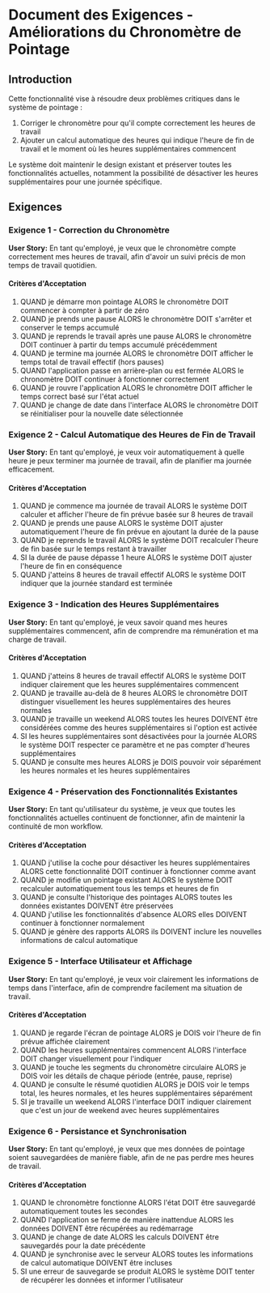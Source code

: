 # Document des Exigences - Améliorations du Chronomètre de Pointage

## Introduction

Cette fonctionnalité vise à résoudre deux problèmes critiques dans le système de pointage :
1. Corriger le chronomètre pour qu'il compte correctement les heures de travail
2. Ajouter un calcul automatique des heures qui indique l'heure de fin de travail et le moment où les heures supplémentaires commencent

Le système doit maintenir le design existant et préserver toutes les fonctionnalités actuelles, notamment la possibilité de désactiver les heures supplémentaires pour une journée spécifique.

## Exigences

### Exigence 1 - Correction du Chronomètre

**User Story:** En tant qu'employé, je veux que le chronomètre compte correctement mes heures de travail, afin d'avoir un suivi précis de mon temps de travail quotidien.

#### Critères d'Acceptation

1. QUAND je démarre mon pointage ALORS le chronomètre DOIT commencer à compter à partir de zéro
2. QUAND je prends une pause ALORS le chronomètre DOIT s'arrêter et conserver le temps accumulé
3. QUAND je reprends le travail après une pause ALORS le chronomètre DOIT continuer à partir du temps accumulé précédemment
4. QUAND je termine ma journée ALORS le chronomètre DOIT afficher le temps total de travail effectif (hors pauses)
5. QUAND l'application passe en arrière-plan ou est fermée ALORS le chronomètre DOIT continuer à fonctionner correctement
6. QUAND je rouvre l'application ALORS le chronomètre DOIT afficher le temps correct basé sur l'état actuel
7. QUAND je change de date dans l'interface ALORS le chronomètre DOIT se réinitialiser pour la nouvelle date sélectionnée

### Exigence 2 - Calcul Automatique des Heures de Fin de Travail

**User Story:** En tant qu'employé, je veux voir automatiquement à quelle heure je peux terminer ma journée de travail, afin de planifier ma journée efficacement.

#### Critères d'Acceptation

1. QUAND je commence ma journée de travail ALORS le système DOIT calculer et afficher l'heure de fin prévue basée sur 8 heures de travail
2. QUAND je prends une pause ALORS le système DOIT ajuster automatiquement l'heure de fin prévue en ajoutant la durée de la pause
3. QUAND je reprends le travail ALORS le système DOIT recalculer l'heure de fin basée sur le temps restant à travailler
4. SI la durée de pause dépasse 1 heure ALORS le système DOIT ajuster l'heure de fin en conséquence
5. QUAND j'atteins 8 heures de travail effectif ALORS le système DOIT indiquer que la journée standard est terminée

### Exigence 3 - Indication des Heures Supplémentaires

**User Story:** En tant qu'employé, je veux savoir quand mes heures supplémentaires commencent, afin de comprendre ma rémunération et ma charge de travail.

#### Critères d'Acceptation

1. QUAND j'atteins 8 heures de travail effectif ALORS le système DOIT indiquer clairement que les heures supplémentaires commencent
2. QUAND je travaille au-delà de 8 heures ALORS le chronomètre DOIT distinguer visuellement les heures supplémentaires des heures normales
3. QUAND je travaille un weekend ALORS toutes les heures DOIVENT être considérées comme des heures supplémentaires si l'option est activée
4. SI les heures supplémentaires sont désactivées pour la journée ALORS le système DOIT respecter ce paramètre et ne pas compter d'heures supplémentaires
5. QUAND je consulte mes heures ALORS je DOIS pouvoir voir séparément les heures normales et les heures supplémentaires

### Exigence 4 - Préservation des Fonctionnalités Existantes

**User Story:** En tant qu'utilisateur du système, je veux que toutes les fonctionnalités actuelles continuent de fonctionner, afin de maintenir la continuité de mon workflow.

#### Critères d'Acceptation

1. QUAND j'utilise la coche pour désactiver les heures supplémentaires ALORS cette fonctionnalité DOIT continuer à fonctionner comme avant
2. QUAND je modifie un pointage existant ALORS le système DOIT recalculer automatiquement tous les temps et heures de fin
3. QUAND je consulte l'historique des pointages ALORS toutes les données existantes DOIVENT être préservées
4. QUAND j'utilise les fonctionnalités d'absence ALORS elles DOIVENT continuer à fonctionner normalement
5. QUAND je génère des rapports ALORS ils DOIVENT inclure les nouvelles informations de calcul automatique

### Exigence 5 - Interface Utilisateur et Affichage

**User Story:** En tant qu'employé, je veux voir clairement les informations de temps dans l'interface, afin de comprendre facilement ma situation de travail.

#### Critères d'Acceptation

1. QUAND je regarde l'écran de pointage ALORS je DOIS voir l'heure de fin prévue affichée clairement
2. QUAND les heures supplémentaires commencent ALORS l'interface DOIT changer visuellement pour l'indiquer
3. QUAND je touche les segments du chronomètre circulaire ALORS je DOIS voir les détails de chaque période (entrée, pause, reprise)
4. QUAND je consulte le résumé quotidien ALORS je DOIS voir le temps total, les heures normales, et les heures supplémentaires séparément
5. SI je travaille un weekend ALORS l'interface DOIT indiquer clairement que c'est un jour de weekend avec heures supplémentaires

### Exigence 6 - Persistance et Synchronisation

**User Story:** En tant qu'employé, je veux que mes données de pointage soient sauvegardées de manière fiable, afin de ne pas perdre mes heures de travail.

#### Critères d'Acceptation

1. QUAND le chronomètre fonctionne ALORS l'état DOIT être sauvegardé automatiquement toutes les secondes
2. QUAND l'application se ferme de manière inattendue ALORS les données DOIVENT être récupérées au redémarrage
3. QUAND je change de date ALORS les calculs DOIVENT être sauvegardés pour la date précédente
4. QUAND je synchronise avec le serveur ALORS toutes les informations de calcul automatique DOIVENT être incluses
5. SI une erreur de sauvegarde se produit ALORS le système DOIT tenter de récupérer les données et informer l'utilisateur